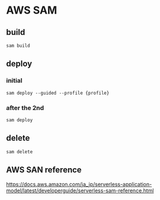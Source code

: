 # AWS SAM

## build
```
sam build
```

## deploy

### initial
```
sam deploy --guided --profile {profile}
```

### after the 2nd
```
sam deploy
```

## delete
```
sam delete
```

## AWS SAN reference

https://docs.aws.amazon.com/ja_jp/serverless-application-model/latest/developerguide/serverless-sam-reference.html